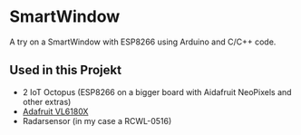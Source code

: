 # SmartWindow
A try on a SmartWindow with ESP8266 using Arduino and C/C++ code.

## Used in this Projekt

* 2 IoT Octopus (ESP8266 on a bigger board with Aidafruit NeoPixels and other extras)
* [Adafruit VL6180X](https://www.adafruit.com/product/3316)
* Radarsensor (in my case a RCWL-0516)
